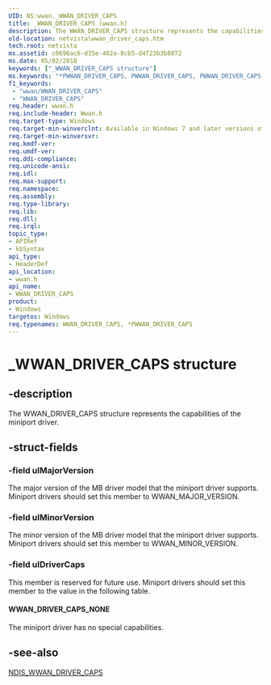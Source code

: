 ```yaml
---
UID: NS:wwan._WWAN_DRIVER_CAPS
title: _WWAN_DRIVER_CAPS (wwan.h)
description: The WWAN_DRIVER_CAPS structure represents the capabilities of the miniport driver.
old-location: netvista\wwan_driver_caps.htm
tech.root: netvista
ms.assetid: c0696ac6-d35e-402a-8cb5-d4f23b3b8072
ms.date: 05/02/2018
keywords: ["_WWAN_DRIVER_CAPS structure"]
ms.keywords: "*PWWAN_DRIVER_CAPS, PWWAN_DRIVER_CAPS, PWWAN_DRIVER_CAPS structure pointer [Network Drivers Starting with Windows Vista], WWAN_DRIVER_CAPS, WWAN_DRIVER_CAPS structure [Network Drivers Starting with Windows Vista], WwanRef_6770f91c-0fe7-49a9-97cb-6af43e5b5727.xml, _WWAN_DRIVER_CAPS, netvista.wwan_driver_caps, wwan/PWWAN_DRIVER_CAPS, wwan/WWAN_DRIVER_CAPS"
f1_keywords:
 - "wwan/WWAN_DRIVER_CAPS"
 - "WWAN_DRIVER_CAPS"
req.header: wwan.h
req.include-header: Wwan.h
req.target-type: Windows
req.target-min-winverclnt: Available in Windows 7 and later versions of Windows.
req.target-min-winversvr: 
req.kmdf-ver: 
req.umdf-ver: 
req.ddi-compliance: 
req.unicode-ansi: 
req.idl: 
req.max-support: 
req.namespace: 
req.assembly: 
req.type-library: 
req.lib: 
req.dll: 
req.irql: 
topic_type:
- APIRef
- kbSyntax
api_type:
- HeaderDef
api_location:
- wwan.h
api_name:
- WWAN_DRIVER_CAPS
product:
- Windows
targetos: Windows
req.typenames: WWAN_DRIVER_CAPS, *PWWAN_DRIVER_CAPS
---
```


# _WWAN_DRIVER_CAPS structure


## -description


The WWAN_DRIVER_CAPS structure represents the capabilities of the miniport driver.


## -struct-fields




### -field ulMajorVersion

The major version of the MB driver model that the miniport driver supports. Miniport drivers
     should set this member to WWAN_MAJOR_VERSION.


### -field ulMinorVersion

The minor version of the MB driver model that the miniport driver supports. Miniport drivers
     should set this member to WWAN_MINOR_VERSION.


### -field ulDriverCaps

This member is reserved for future use. Miniport drivers should set this member to the value in
     the following table.
     





#### WWAN_DRIVER_CAPS_NONE

The miniport driver has no special capabilities.


## -see-also




<a href="https://docs.microsoft.com/windows-hardware/drivers/ddi/ndiswwan/ns-ndiswwan-_ndis_wwan_driver_caps">NDIS_WWAN_DRIVER_CAPS</a>
 

 

